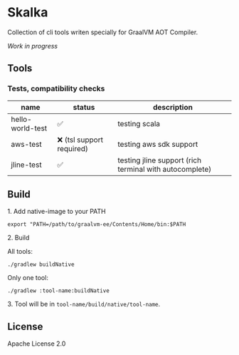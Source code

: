 # Skalka

Collection of cli tools writen specially for GraalVM AOT Compiler.

_Work in progress_

## Tools


### Tests, compatibility checks

| name | status | description |
| ---- | ------ | ----------- |
| hello-world-test | ✅ | testing scala |
| aws-test | ❌ (tsl support required) | testing aws sdk support |
| jline-test | ✅ | testing jline support (rich terminal with autocomplete) |

## Build

1\. Add native-image to your PATH
```
export "PATH=/path/to/graalvm-ee/Contents/Home/bin:$PATH
```

2\. Build

All tools:

```
./gradlew buildNative
```

Only one tool:

```
./gradlew :tool-name:buildNative
```

3\. Tool will be in `tool-name/build/native/tool-name`.

## License

Apache License 2.0
